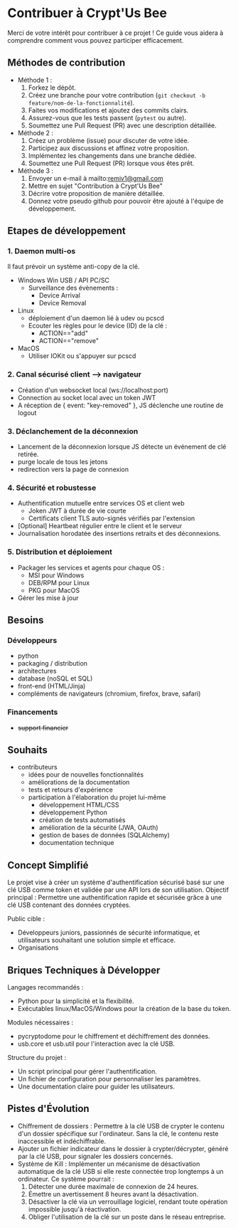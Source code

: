 # Contribuer à Crypt'Us Bee

Merci de votre intérêt pour contribuer à ce projet ! Ce guide vous aidera à comprendre comment vous pouvez participer efficacement.

## Méthodes de contribution

- Méthode 1 :
  1. Forkez le dépôt.
  2. Créez une branche pour votre contribution (`git checkout -b feature/nom-de-la-fonctionnalité`).
  3. Faites vos modifications et ajoutez des commits clairs.
  4. Assurez-vous que les tests passent (`pytest` ou autre).
  5. Soumettez une Pull Request (PR) avec une description détaillée.
- Méthode 2 :
  1. Créez un problème (issue) pour discuter de votre idée.
  2. Participez aux discussions et affinez votre proposition.
  3. Implémentez les changements dans une branche dédiée.
  4. Soumettez une Pull Request (PR) lorsque vous êtes prêt.
- Méthode 3 :
  1. Envoyer un e-mail à mailto:remiv1@gmail.com
  2. Mettre en sujet "Contribution à Crypt'Us Bee"
  3. Décrire votre proposition de manière détaillée.
  4. Donnez votre pseudo github pour pouvoir être ajouté à l'équipe de développement.

## Etapes de développement

### 1. Daemon multi-os

Il faut prévoir un système anti-copy de la clé.

- Windows Win USB / API PC/SC
  - Surveillance des évènements :
    - Device Arrival
    - Device Removal
- Linux
  - déploiement d'un daemon lié à udev ou pcscd
  - Ecouter les règles pour le device (ID) de la clé :
    - ACTION=="add"
    - ACTION=="remove"
- MacOS
  - Utiliser IOKit ou s'appuyer sur pcscd

### 2. Canal sécurisé client --> navigateur

- Création d'un websocket local (ws://localhost:port)
- Connection au socket local avec un token JWT
- A réception de { event: "key-removed" }, JS déclenche une routine de logout

### 3. Déclanchement de la déconnexion

- Lancement de la déconnexion lorsque JS détecte un événement de clé retirée.
- purge locale de tous les jetons
- redirection vers la page de connexion

### 4. Sécurité et robustesse

- Authentification mutuelle entre services OS et client web
  - Joken JWT à durée de vie courte
  - Certificats client TLS auto-signés vérifiés par l'extension
- [Optional] Heartbeat régulier entre le client et le serveur
- Journalisation horodatée des insertions retraits et des déconnexions.

### 5. Distribution et déploiement

- Packager les services et agents pour chaque OS :
  - MSI pour Windows
  - DEB/RPM pour Linux
  - PKG pour MacOS
- Gérer les mise à jour

## Besoins

### Développeurs

- python
- packaging / distribution
- architectures
- database (noSQL et SQL)
- front-end (HTML/Jinja)
- compléments de navigateurs (chromium, firefox, brave, safari)

### Financements

- ~~support financier~~

## Souhaits

- contributeurs
  - idées pour de nouvelles fonctionnalités
  - améliorations de la documentation
  - tests et retours d'expérience
  - participation à l'élaboration du projet lui-même
    - développement HTML/CSS
    - développement Python
    - création de tests automatisés
    - amélioration de la sécurité (JWA, OAuth)
    - gestion de bases de données (SQLAlchemy)
    - documentation technique

## Concept Simplifié

Le projet vise à créer un système d'authentification sécurisé basé sur une clé USB comme token et validée par une API lors de son utilisation. Objectif principal : Permettre une authentification rapide et sécurisée grâce à une clé USB contenant des données cryptées.

Public cible :

- Développeurs juniors, passionnés de sécurité informatique, et utilisateurs souhaitant une solution simple et efficace.
- Organisations

## Briques Techniques à Développer

Langages recommandés :

- Python pour la simplicité et la flexibilité.
- Exécutables linux/MacOS/Windows pour la création de la base du token.

Modules nécessaires :

- pycryptodome pour le chiffrement et déchiffrement des données.
- usb.core et usb.util pour l'interaction avec la clé USB.

Structure du projet :

- Un script principal pour gérer l'authentification.
- Un fichier de configuration pour personnaliser les paramètres.
- Une documentation claire pour guider les utilisateurs.

## Pistes d'Évolution

- Chiffrement de dossiers : Permettre à la clé USB de crypter le contenu d'un dossier spécifique sur l'ordinateur. Sans la clé, le contenu reste inaccessible et indéchiffrable.
- Ajouter un fichier indicateur dans le dossier à crypter/décrypter, généré par la clé USB, pour signaler les dossiers concernés.
- Système de Kill : Implémenter un mécanisme de désactivation automatique de la clé USB si elle reste connectée trop longtemps à un ordinateur. Ce système pourrait :
  1. Détecter une durée maximale de connexion de 24 heures.
  2. Émettre un avertissement 8 heures avant la désactivation.
  3. Désactiver la clé via un verrouillage logiciel, rendant toute opération impossible jusqu'à réactivation.
  4. Obliger l'utilisation de la clé sur un poste dans le réseau entreprise.
